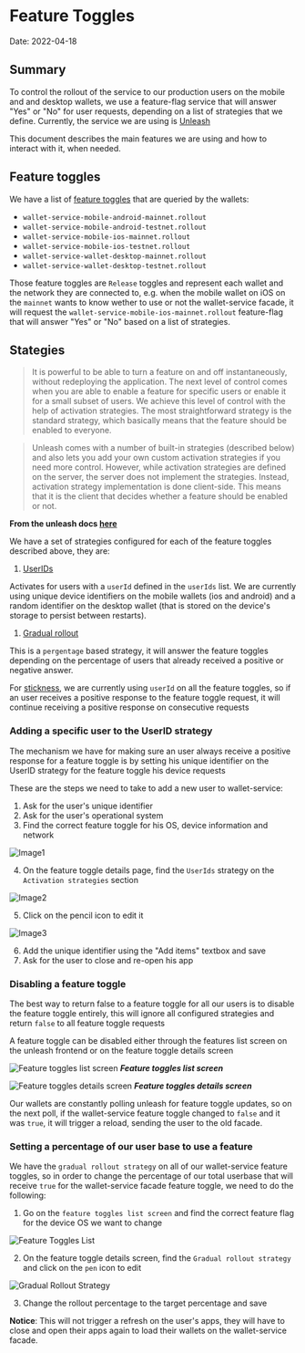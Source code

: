 # Feature Toggles

Date: 2022-04-18

## Summary

To control the rollout of the service to our production users on the mobile and and desktop wallets, we use a feature-flag service that will answer "Yes" or "No" for user requests, depending on a list of strategies that we define. Currently, the service we are using is [Unleash](https://www.getunleash.io/)

This document describes the main features we are using and how to interact with it, when needed.

## Feature toggles

We have a list of [feature toggles](https://docs.getunleash.io/advanced/feature_toggle_types) that are queried by the wallets:

* `wallet-service-mobile-android-mainnet.rollout`
* `wallet-service-mobile-android-testnet.rollout`
* `wallet-service-mobile-ios-mainnet.rollout`
* `wallet-service-mobile-ios-testnet.rollout`
* `wallet-service-wallet-desktop-mainnet.rollout`
* `wallet-service-wallet-desktop-testnet.rollout`

Those feature toggles are `Release` toggles and represent each wallet and the network they are connected to, e.g. when the mobile wallet on iOS on the `mainnet` wants to know wether to use or not the wallet-service facade, it will request the `wallet-service-mobile-ios-mainnet.rollout` feature-flag that will answer "Yes" or "No" based on a list of strategies.


## Stategies

> It is powerful to be able to turn a feature on and off instantaneously, without redeploying the application. The next level of control comes when you are able to enable a feature for specific users or enable it for a small subset of users. We achieve this level of control with the help of activation strategies. The most straightforward strategy is the standard strategy, which basically means that the feature should be enabled to everyone.

> Unleash comes with a number of built-in strategies (described below) and also lets you add your own custom activation strategies if you need more control. However, while activation strategies are defined on the server, the server does not implement the strategies. Instead, activation strategy implementation is done client-side. This means that it is the client that decides whether a feature should be enabled or not.

**From the unleash docs [here](https://docs.getunleash.io/user_guide/activation_strategy#userids)**

We have a set of strategies configured for each of the feature toggles described above, they are:


1. [UserIDs](https://docs.getunleash.io/user_guide/activation_strategy#userids)

Activates for users with a `userId` defined in the `userIds` list. We are currently using unique device identifiers on the mobile wallets (ios and android) and a random identifier on the desktop wallet (that is stored on the device's storage to persist between restarts).

1. [Gradual rollout](https://docs.getunleash.io/user_guide/activation_strategy#gradual-rollout)

This is a `pergentage` based strategy, it will answer the feature toggles depending on the percentage of users that already received a positive or negative answer. 

For [stickness](https://docs.getunleash.io/advanced/stickiness), we are currently using `userId` on all the feature toggles, so if an user receives a positive response to the feature toggle request, it will continue receiving a positive response on consecutive requests

### Adding a specific user to the UserID strategy

The mechanism we have for making sure an user always receive a positive response for a feature toggle is by setting his unique identifier on the UserID strategy for the feature toggle his device requests

These are the steps we need to take to add a new user to wallet-service:

1. Ask for the user's unique identifier
2. Ask for the user's operational system
3. Find the correct feature toggle for his OS, device information and network

![Image1](images/feature-toggle-img1.jpg)

4. On the feature toggle details page, find the `UserIds` strategy on the `Activation strategies` section

![Image2](images/feature-toggle-img2.jpg)

5. Click on the pencil icon to edit it

![Image3](images/feature-toggle-img3.jpg)

6. Add the unique identifier using the "Add items" textbox and save
7. Ask for the user to close and re-open his app


### Disabling a feature toggle

The best way to return false to a feature toggle for all our users is to disable the feature toggle entirely, this will ignore all configured strategies and return `false` to all feature toggle requests

A feature toggle can be disabled either through the features list screen on the unleash frontend or on the feature toggle details screen

![Feature toggles list screen](images/feature-toggle-img4.jpg)
***Feature toggles list screen***

![Feature toggles details screen](images/feature-toggle-img5.jpg)
***Feature toggles details screen***

Our wallets are constantly polling unleash for feature toggle updates, so on the next poll, if the wallet-service feature toggle changed to `false` and it was `true`, it will trigger a reload, sending the user to the old facade.

### Setting a percentage of our user base to use a feature

We have the `gradual rollout strategy` on all of our wallet-service feature toggles, so in order to change the percentage of our total userbase that will receive `true` for the wallet-service facade feature toggle, we need to do the following:

1. Go on the `feature toggles list screen` and find the correct feature flag for the device OS we want to change

![Feature Toggles List](images/feature-toggle-img1.jpg)

2. On the feature toggle details screen, find the `Gradual rollout strategy` and click on the `pen` icon to edit

![Gradual Rollout Strategy](images/feature-toggle-img6.jpg)

3. Change the rollout percentage to the target percentage and save

**Notice**: This will not trigger a refresh on the user's apps, they will have to close and open their apps again to load their wallets on the wallet-service facade.
